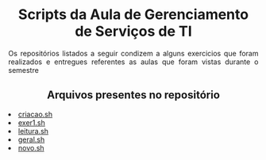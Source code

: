 <h1 align="center">Scripts da Aula de Gerenciamento de Serviços de TI</h1>

<p align="justify">Os repositórios listados a seguir condizem a alguns exercicios que foram realizados e entregues referentes as aulas que foram vistas durante o semestre</p>
<h2 align="center">Arquivos presentes no repositório</h2>

<li><a href="https://github.com/costaluan/scripts-aula/blob/d7bf58c000cc4110bf124df35952fba64c1e265f/criacao.sh">criacao.sh</li>
<li><a href="https://github.com/costaluan/scripts-aula/blob/d7bf58c000cc4110bf124df35952fba64c1e265f/exer1.sh">exer1.sh</li>
<li><a href="https://github.com/costaluan/scripts-aula/blob/d7bf58c000cc4110bf124df35952fba64c1e265f/leitura.sh">leitura.sh</li>
<li><a href="https://github.com/costaluan/scripts-aula/blob/d7bf58c000cc4110bf124df35952fba64c1e265f/geral">geral.sh</li>
<li><a href="https://github.com/costaluan/scripts-aula/blob/d7bf58c000cc4110bf124df35952fba64c1e265f/novo">novo.sh</li>
  
  
  

